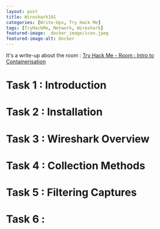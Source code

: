```yaml
---
layout: post
title: Wireshark101
categories: [Write-Ups, Try Hack Me]
tags: [TryHackMe, Network, Wireshark]
featured-image:  docker_image/icon.jpeg
featured-image-alt: Docker
---
```


It's a write-up about the room : [Try Hack Me - Room : Intro to Containerisation](https://tryhackme.com/room/introtocontainerisation)

# Task 1 : Introduction
# Task 2 : Installation
# Task 3 : Wireshark Overview
# Task 4 : Collection Methods
# Task 5 : Filtering Captures
# Task 6 : 